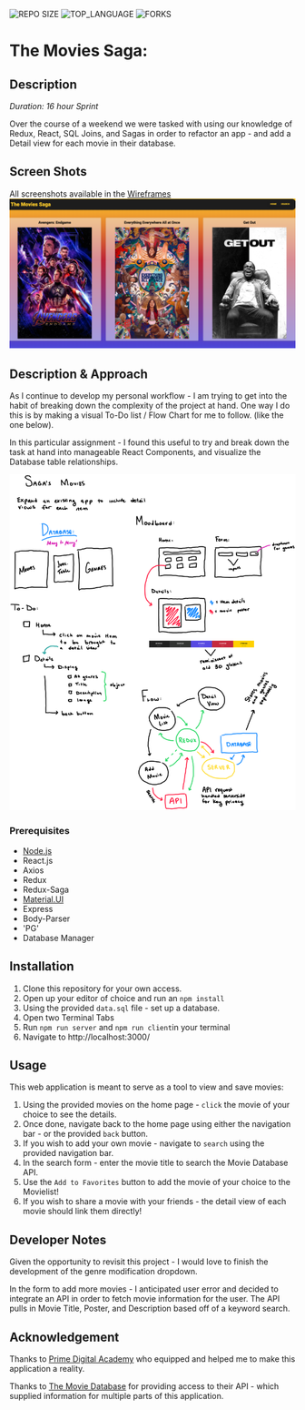 







![REPO SIZE](https://img.shields.io/github/repo-size/blakesmithmn/weekend-movie-sagas?style=flat-square)
![TOP_LANGUAGE](https://img.shields.io/github/languages/top/blakesmithmn/weekend-movie-sagas?style=flat-square)
![FORKS](https://img.shields.io/github/forks/blakesmithmn/weekend-movie-sagas?style=social)


# The Movies Saga:

## Description

_Duration: 16 hour Sprint_

Over the course of a weekend we were tasked with using our knowledge of Redux, React, SQL Joins, and Sagas in order to refactor an app - and add a Detail view for each movie in their database. 


## Screen Shots
All screenshots available in the [Wireframes](https://github.com/blakesmithmn/weekend-movie-sagas/tree/main/wireframes)
![](wireframe.png)



## Description & Approach


As I continue to develop my personal workflow - I am trying to get into the habit of breaking down the complexity of the project at hand. One way I do this is by making a visual To-Do list / Flow Chart for me to follow. (like the one below). 

In this particular assignment - I found this useful to try and break down the task at hand into manageable React Components, and visualize the Database table relationships.

![](concept.png)



### Prerequisites
- [Node.js](https://nodejs.org/en/)
- React.js
- Axios
- Redux
- Redux-Saga
- [Material.UI](https://mui.com)
- Express 
- Body-Parser
- 'PG'
- Database Manager

## Installation
1. Clone this repository for your own access.
2. Open up your editor of choice and run an `npm install`
3. Using the provided `data.sql` file - set up a database.
4. Open two Terminal Tabs
5. Run `npm run server`  and `npm run client`in your terminal
6. Navigate to http://localhost:3000/

## Usage
This web application is meant to serve as a tool to view and save movies:
 1. Using the provided movies on the home page - `click` the movie of your choice to see the details.
 2. Once done, navigate back to the home page using either the navigation bar - or the provided `back` button.
 3. If you wish to add your own movie - navigate to `search` using the provided navigation bar.
 4. In the search form - enter the movie title to search the Movie Database API.
 5. Use the `Add to Favorites` button to add the movie of your choice to the Movielist! 
 6. If you wish to share a movie with your friends - the detail view of each movie should link them directly!


## Developer Notes

Given the opportunity to revisit this project - I would love to finish the development of the genre modification dropdown. 

In the form to add more movies - I anticipated user error and decided to integrate an API in order to fetch movie information for the user. The API pulls in Movie Title, Poster, and Description based off of a keyword search.





## Acknowledgement
Thanks to [Prime Digital Academy](www.primeacademy.io) who equipped and helped me to make this application a reality.

Thanks to [The Movie Database](https://www.themoviedb.org) for providing access to their API - which supplied information for multiple parts of this application. 